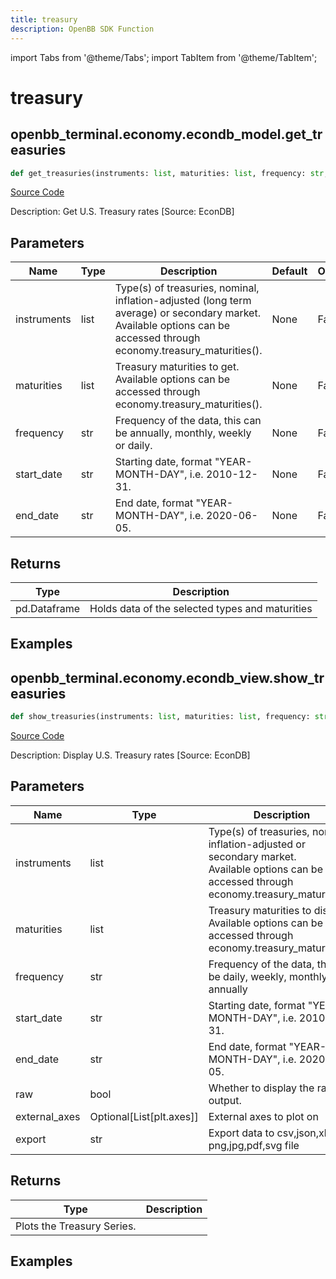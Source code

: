 ```yaml
---
title: treasury
description: OpenBB SDK Function
---
```


import Tabs from '@theme/Tabs';
import TabItem from '@theme/TabItem';

# treasury

<Tabs>
<TabItem value="model" label="Model" default>

## openbb_terminal.economy.econdb_model.get_treasuries

```python title='openbb_terminal/economy/econdb_model.py'
def get_treasuries(instruments: list, maturities: list, frequency: str, start_date: str, end_date: str) -> DataFrame
```
[Source Code](https://github.com/OpenBB-finance/OpenBBTerminal/tree/main/openbb_terminal/economy/econdb_model.py#L732)

Description: Get U.S. Treasury rates [Source: EconDB]

## Parameters

| Name | Type | Description | Default | Optional |
| ---- | ---- | ----------- | ------- | -------- |
| instruments | list | Type(s) of treasuries, nominal, inflation-adjusted (long term average) or secondary market.<br/>Available options can be accessed through economy.treasury_maturities(). | None | False |
| maturities | list | Treasury maturities to get. Available options can be accessed through economy.treasury_maturities(). | None | False |
| frequency | str | Frequency of the data, this can be annually, monthly, weekly or daily. | None | False |
| start_date | str | Starting date, format "YEAR-MONTH-DAY", i.e. 2010-12-31. | None | False |
| end_date | str | End date, format "YEAR-MONTH-DAY", i.e. 2020-06-05. | None | False |

## Returns

| Type | Description |
| ---- | ----------- |
| pd.Dataframe | Holds data of the selected types and maturities |

## Examples



</TabItem>
<TabItem value="view" label="View">

## openbb_terminal.economy.econdb_view.show_treasuries

```python title='openbb_terminal/economy/econdb_view.py'
def show_treasuries(instruments: list, maturities: list, frequency: str, start_date: str, end_date: str, raw: bool, external_axes: Optional[List[axes]], export: str) -> None
```
[Source Code](https://github.com/OpenBB-finance/OpenBBTerminal/tree/main/openbb_terminal/economy/econdb_view.py#L145)

Description: Display U.S. Treasury rates [Source: EconDB]

## Parameters

| Name | Type | Description | Default | Optional |
| ---- | ---- | ----------- | ------- | -------- |
| instruments | list | Type(s) of treasuries, nominal, inflation-adjusted or secondary market.<br/>Available options can be accessed through economy.treasury_maturities(). | None | False |
| maturities | list | Treasury maturities to display. Available options can be accessed through economy.treasury_maturities(). | None | False |
| frequency | str | Frequency of the data, this can be daily, weekly, monthly or annually | None | False |
| start_date | str | Starting date, format "YEAR-MONTH-DAY", i.e. 2010-12-31. | None | False |
| end_date | str | End date, format "YEAR-MONTH-DAY", i.e. 2020-06-05. | None | False |
| raw | bool | Whether to display the raw output. | None | False |
| external_axes | Optional[List[plt.axes]] | External axes to plot on | None | False |
| export | str | Export data to csv,json,xlsx or png,jpg,pdf,svg file | None | False |

## Returns

| Type | Description |
| ---- | ----------- |
| Plots the Treasury Series. |  |

## Examples



</TabItem>
</Tabs>